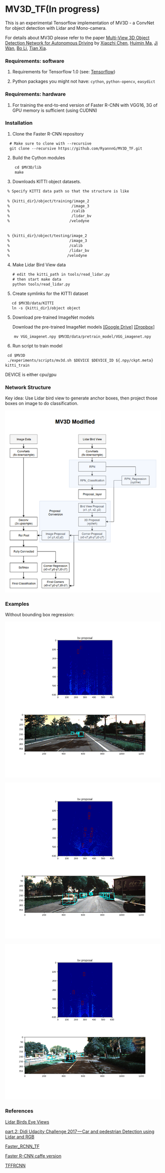 # MV3D_TF(In progress)

This is an experimental Tensorflow implementation of MV3D - a ConvNet for object detection with Lidar and Mono-camera.

For details about MV3D please refer to the paper [Multi-View 3D Object Detection Network for Autonomous Driving](https://arxiv.org/abs/1611.07759) by [Xiaozhi Chen](https://arxiv.org/find/cs/1/au:+Chen_X/0/1/0/all/0/1), [Huimin Ma](https://arxiv.org/find/cs/1/au:+Ma_H/0/1/0/all/0/1), [Ji Wan](https://arxiv.org/find/cs/1/au:+Wan_J/0/1/0/all/0/1), [Bo Li](https://arxiv.org/find/cs/1/au:+Li_B/0/1/0/all/0/1), [Tian Xia](https://arxiv.org/find/cs/1/au:+Xia_T/0/1/0/all/0/1).

### Requirements: software

1. Requirements for Tensorflow 1.0  (see: [Tensorflow](https://www.tensorflow.org/))

2. Python packages you might not have: `cython`, `python-opencv`, `easydict`

### Requirements: hardware

1. For training the end-to-end version of Faster R-CNN with VGG16, 3G of GPU memory is sufficient (using CUDNN)

### Installation 

1. Clone the Faster R-CNN repository
```Shell
  # Make sure to clone with --recursive
  git clone --recursive https://github.com/RyannnG/MV3D_TF.git
```

2. Build the Cython modules
   ```Shell
    cd $MV3D/lib
    make
   ```

3. Downloads KITTI object datasets.

```Shell
 % Specify KITTI data path so that the structure is like

 % {kitti_dir}/object/training/image_2
 %                            /image_3
 %                            /calib
 %                            /lidar_bv
 %							 /velodyne
       

 % {kitti_dir}/object/testing/image_2
 %                           /image_3
 %                           /calib
 %                           /lidar_bv
 %							/velodyne
```

4. Make Lidar Bird View data

   ```shell
   # edit the kitti_path in tools/read_lidar.py
   # then start make data
   python tools/read_lidar.py
   ```

5. Create symlinks for the KITTI dataset

```Shell
   cd $MV3D/data/KITTI
   ln -s {kitti_dir}/object object
```

5. Download pre-trained ImageNet models

   Download the pre-trained ImageNet models [[Google Drive]](https://drive.google.com/open?id=0ByuDEGFYmWsbNVF5eExySUtMZmM) [[Dropbox]](https://www.dropbox.com/s/po2kzdhdgl4ix55/VGG_imagenet.npy?dl=0)

```Shell
    mv VGG_imagenet.npy $MV3D/data/pretrain_model/VGG_imagenet.npy
```


6. Run script to train model 
```Shell
 cd $MV3D
 ./experiments/scripts/mv3d.sh $DEVICE $DEVICE_ID ${.npy/ckpt.meta} kitti_train
```
 DEVICE is either cpu/gpu

### Network Structure

Key idea: Use Lidar bird view to generate anchor boxes, then project those boxes on image to do classification.

![structure](examples/structure.png)

### Examples

Without bounding box regression: 

![figure_20](examples/figure_20.png)

![figure_20](examples/figure_21.png)

![figure_20](examples/figure_25.png)

### References

[Lidar Birds Eye Views](http://ronny.rest/blog/post_2017_03_26_lidar_birds_eye/)

[part.2: Didi Udacity Challenge 2017 — Car and pedestrian Detection using Lidar and RGB](https://medium.com/@hengcherkeng/part-1-didi-udacity-challenge-2017-car-and-pedestrian-detection-using-lidar-and-rgb-fff616fc63e8)

[Faster_RCNN_TF](https://github.com/smallcorgi/Faster-RCNN_TF)

[Faster R-CNN caffe version](https://github.com/rbgirshick/py-faster-rcnn)

[TFFRCNN](https://github.com/CharlesShang/TFFRCNN)

